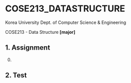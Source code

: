 # COSE213_DATASTRUCTURE
Korea University Dept. of Computer Science & Engineering

COSE213 - Data Structure **[major]**

## 1. Assignment
  00. 
## 2. Test
